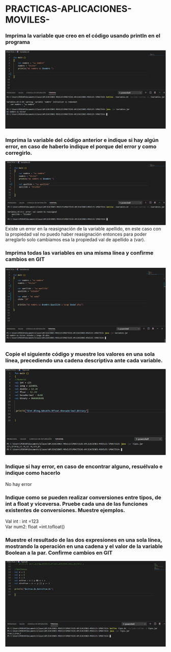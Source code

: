 
# PRACTICAS-APLICACIONES-MOVILES-

### Imprima la variable que creo en el código usando println en el programa
<img src="img\1.jpg" />

### Imprima la variable del código anterior e indique si hay algún error, en caso de haberlo indique el porque del error y como corregirlo.
 <img src="img\2.jpg" />
Existe un error en la reasignación de la variable apellido, en este caso con la propiedad val no puedo haber reasignación entonces para poder arreglarlo solo cambiamos esa la propiedad val de apellido a (var).

### Imprima todas las variables en una misma línea y confirme cambios en GIT
<img src="img\3.jpg" />

### Copie el siguiente código y muestre los valores en una sola línea, precediendo una cadena descriptiva ante cada variable.
<img src="img\5.jpg" />

### Indique si hay error, en caso de encontrar alguno, resuélvalo e indique como hacerlo
No hay error
### Indique como se pueden realizar conversiones entre tipos, de int a float y viceversa. Pruebe cada una de las funciones existentes de conversiones. Muestre ejemplos.
Val int : int =123	
Var num2: float =int.tofloat()
### Muestre el resultado de las dos expresiones en una sola línea, mostrando la operación en una cadena y el valor de la variable Boolean a la par. Confirme cambios en GIT
<img src="img\6.jpg"/>
